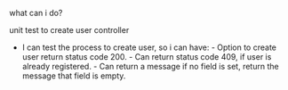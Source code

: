 what can i do?

unit test to create user controller
 - I can test the process to create user, so i can have:
        - Option to create user return status code 200.
        - Can return status code 409, if user is already registered.
        - Can return a message if no field is set, return the message that field is empty.